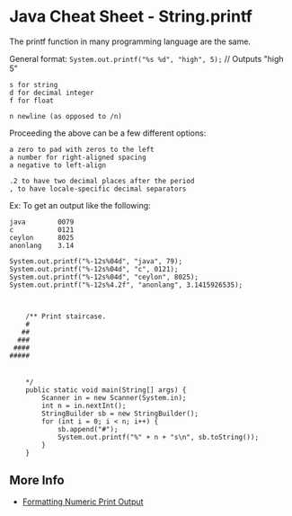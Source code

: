 # Java Cheat Sheet - String.printf

The printf function in many programming language are the same.


General format: `System.out.printf("%s %d", "high", 5);` // Outputs "high 5"

    s for string
    d for decimal integer
    f for float

    n newline (as opposed to /n)

Proceeding the above can be a few different options:

    a zero to pad with zeros to the left
    a number for right-aligned spacing
    a negative to left-align

    .2 to have two decimal places after the period
    , to have locale-specific decimal separators

Ex: To get an output like the following:

    java        0079
    c           0121
    ceylon      8025
    anonlang    3.14

    System.out.printf("%-12s%04d", "java", 79);
    System.out.printf("%-12s%04d", "c", 0121);
    System.out.printf("%-12s%04d", "ceylon", 8025);
    System.out.printf("%-12s%4.2f", "anonlang", 3.1415926535);



        /** Print staircase.
        #
       ##
      ###
     ####
    #####
   ######
        */
        public static void main(String[] args) {
            Scanner in = new Scanner(System.in);
            int n = in.nextInt();
            StringBuilder sb = new StringBuilder();
            for (int i = 0; i < n; i++) {
                sb.append("#");
                System.out.printf("%" + n + "s\n", sb.toString());
            }
        }


## More Info
- [Formatting Numeric Print Output](https://docs.oracle.com/javase/tutorial/java/data/numberformat.html)
